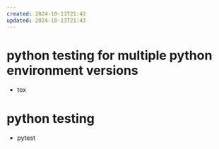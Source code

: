 ```yaml
---
created: 2024-10-13T21:43
updated: 2024-10-13T21:43
---
```

# python testing for multiple python environment versions
- tox
# python testing
- pytest